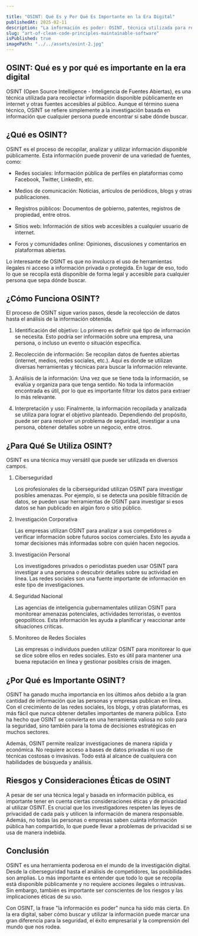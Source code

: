 ```yaml
---

title: "OSINT: Qué Es y Por Qué Es Importante en la Era Digital"
publishedAt: 2025-02-11
description: "La información es poder: OSINT, técnica utilizada para recolectar información."
slug: "art-of-clean-code-principles-maintainable-software"
isPublished: true
imagePath: "../../assets/osint-2.jpg"
---
```


## OSINT: Qué es y por qué es importante en la era digital

 OSINT (Open Source Intelligence - Inteligencia de Fuentes Abiertas), es una técnica utilizada para recolectar información disponible públicamente en internet y otras fuentes accesibles al público. Aunque el término suena técnico, OSINT se refiere simplemente a la investigación basada en información que cualquier persona puede encontrar si sabe dónde buscar.

## ¿Qué es OSINT?

OSINT es el proceso de recopilar, analizar y utilizar información disponible públicamente. Esta información puede provenir de una variedad de fuentes, como:

+ Redes sociales: Información pública de perfiles en plataformas como Facebook, Twitter, LinkedIn, etc.

+ Medios de comunicación: Noticias, artículos de periódicos, blogs y otras publicaciones.

+ Registros públicos: Documentos de gobierno, patentes, registros de propiedad, entre otros.

+ Sitios web: Información de sitios web accesibles a cualquier usuario de internet.

+ Foros y comunidades online: Opiniones, discusiones y comentarios en plataformas abiertas.

Lo interesante de OSINT es que no involucra el uso de herramientas ilegales ni acceso a información privada o protegida. En lugar de eso, todo lo que se recopila está disponible de forma legal y accesible para cualquier persona que sepa dónde buscar.

## ¿Cómo Funciona OSINT?

El proceso de OSINT sigue varios pasos, desde la recolección de datos hasta el análisis de la información obtenida.

1. Identificación del objetivo: Lo primero es definir qué tipo de información se necesita. Esto podría ser información sobre una empresa, una persona, o incluso un evento o situación específica.
   
2. Recolección de información: Se recopilan datos de fuentes abiertas (internet, medios, redes sociales, etc.). Aquí es donde se utilizan diversas herramientas y técnicas para buscar la información relevante.
   
3. Análisis de la información: Una vez que se tiene toda la información, se evalúa y organiza para que tenga sentido. No toda la información encontrada es útil, por lo que es importante filtrar los datos para extraer lo más relevante.
   
4. Interpretación y uso: Finalmente, la información recopilada y analizada se utiliza para lograr el objetivo planteado. Dependiendo del propósito, puede ser para resolver un problema de seguridad, investigar a una persona, obtener detalles sobre un negocio, entre otros.


## ¿Para Qué Se Utiliza OSINT?
OSINT es una técnica muy versátil que puede ser utilizada en diversos campos.

1. Ciberseguridad
   
    Los profesionales de la ciberseguridad utilizan OSINT para investigar posibles amenazas. Por ejemplo, si se detecta una posible filtración de datos, se pueden usar herramientas de OSINT para investigar si esos datos se han publicado en algún foro o sitio público.

2. Investigación Corporativa

    Las empresas utilizan OSINT para analizar a sus competidores o verificar información sobre futuros socios comerciales. Esto les ayuda a tomar decisiones más informadas sobre con quién hacen negocios.

3. Investigación Personal
    
    Los investigadores privados o periodistas pueden usar OSINT para investigar a una persona o descubrir detalles sobre su actividad en línea. Las redes sociales son una fuente importante de información en este tipo de investigaciones.

4. Seguridad Nacional

    Las agencias de inteligencia gubernamentales utilizan OSINT para monitorear amenazas potenciales, actividades terroristas, o eventos geopolíticos. Esta información les ayuda a planificar y reaccionar ante situaciones críticas.

5. Monitoreo de Redes Sociales

    Las empresas o individuos pueden utilizar OSINT para monitorear lo que se dice sobre ellos en redes sociales. Esto es útil para mantener una buena reputación en línea y gestionar posibles crisis de imagen.

## ¿Por Qué es Importante OSINT?
OSINT ha ganado mucha importancia en los últimos años debido a la gran cantidad de información que las personas y empresas publican en línea. Con el crecimiento de las redes sociales, los blogs, y otras plataformas, es más fácil que nunca obtener detalles importantes de manera pública. Esto ha hecho que OSINT se convierta en una herramienta valiosa no solo para la seguridad, sino también para la toma de decisiones estratégicas en muchos sectores.

Además, OSINT permite realizar investigaciones de manera rápida y económica. No requiere acceso a bases de datos privadas ni uso de técnicas costosas o invasivas. Todo está al alcance de cualquiera con habilidades de búsqueda y análisis.

## Riesgos y Consideraciones Éticas de OSINT
A pesar de ser una técnica legal y basada en información pública, es importante tener en cuenta ciertas consideraciones éticas y de privacidad al utilizar OSINT. Es crucial que los investigadores respeten las leyes de privacidad de cada país y utilicen la información de manera responsable. Además, no todas las personas o empresas saben cuánta información pública han compartido, lo que puede llevar a problemas de privacidad si se usa de manera indebida.

## Conclusión
OSINT es una herramienta poderosa en el mundo de la investigación digital. Desde la ciberseguridad hasta el análisis de competidores, las posibilidades son amplias. Lo más importante es entender que todo lo que se recopila está disponible públicamente y no requiere acciones ilegales o intrusivas. Sin embargo, también es importante ser conscientes de los riesgos y las implicaciones éticas de su uso.

Con OSINT, la frase "la información es poder" nunca ha sido más cierta. En la era digital, saber cómo buscar y utilizar la información puede marcar una gran diferencia para la seguridad, el éxito empresarial y la comprensión del mundo que nos rodea.